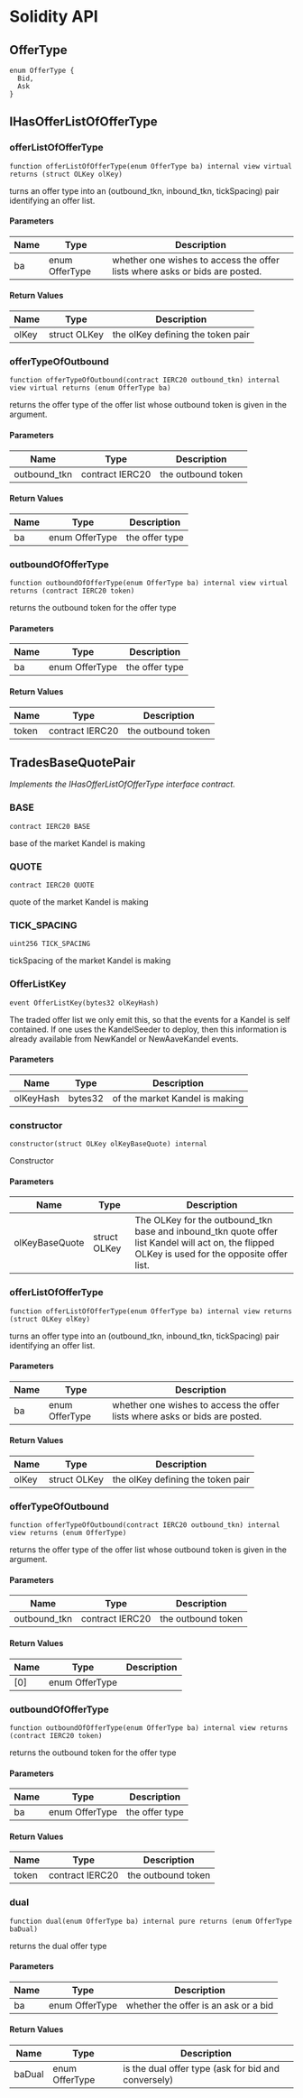 # Solidity API

## OfferType

```solidity
enum OfferType {
  Bid,
  Ask
}
```

## IHasOfferListOfOfferType

### offerListOfOfferType

```solidity
function offerListOfOfferType(enum OfferType ba) internal view virtual returns (struct OLKey olKey)
```

turns an offer type into an (outbound_tkn, inbound_tkn, tickSpacing) pair identifying an offer list.

#### Parameters

| Name | Type | Description |
| ---- | ---- | ----------- |
| ba | enum OfferType | whether one wishes to access the offer lists where asks or bids are posted. |

#### Return Values

| Name | Type | Description |
| ---- | ---- | ----------- |
| olKey | struct OLKey | the olKey defining the token pair |

### offerTypeOfOutbound

```solidity
function offerTypeOfOutbound(contract IERC20 outbound_tkn) internal view virtual returns (enum OfferType ba)
```

returns the offer type of the offer list whose outbound token is given in the argument.

#### Parameters

| Name | Type | Description |
| ---- | ---- | ----------- |
| outbound_tkn | contract IERC20 | the outbound token |

#### Return Values

| Name | Type | Description |
| ---- | ---- | ----------- |
| ba | enum OfferType | the offer type |

### outboundOfOfferType

```solidity
function outboundOfOfferType(enum OfferType ba) internal view virtual returns (contract IERC20 token)
```

returns the outbound token for the offer type

#### Parameters

| Name | Type | Description |
| ---- | ---- | ----------- |
| ba | enum OfferType | the offer type |

#### Return Values

| Name | Type | Description |
| ---- | ---- | ----------- |
| token | contract IERC20 | the outbound token |

## TradesBaseQuotePair

_Implements the IHasOfferListOfOfferType interface contract._

### BASE

```solidity
contract IERC20 BASE
```

base of the market Kandel is making

### QUOTE

```solidity
contract IERC20 QUOTE
```

quote of the market Kandel is making

### TICK_SPACING

```solidity
uint256 TICK_SPACING
```

tickSpacing of the market Kandel is making

### OfferListKey

```solidity
event OfferListKey(bytes32 olKeyHash)
```

The traded offer list
we only emit this, so that the events for a Kandel is self contained. If one uses the KandelSeeder to deploy, then this information is already available from NewKandel or NewAaveKandel events.

#### Parameters

| Name | Type | Description |
| ---- | ---- | ----------- |
| olKeyHash | bytes32 | of the market Kandel is making |

### constructor

```solidity
constructor(struct OLKey olKeyBaseQuote) internal
```

Constructor

#### Parameters

| Name | Type | Description |
| ---- | ---- | ----------- |
| olKeyBaseQuote | struct OLKey | The OLKey for the outbound_tkn base and inbound_tkn quote offer list Kandel will act on, the flipped OLKey is used for the opposite offer list. |

### offerListOfOfferType

```solidity
function offerListOfOfferType(enum OfferType ba) internal view returns (struct OLKey olKey)
```

turns an offer type into an (outbound_tkn, inbound_tkn, tickSpacing) pair identifying an offer list.

#### Parameters

| Name | Type | Description |
| ---- | ---- | ----------- |
| ba | enum OfferType | whether one wishes to access the offer lists where asks or bids are posted. |

#### Return Values

| Name | Type | Description |
| ---- | ---- | ----------- |
| olKey | struct OLKey | the olKey defining the token pair |

### offerTypeOfOutbound

```solidity
function offerTypeOfOutbound(contract IERC20 outbound_tkn) internal view returns (enum OfferType)
```

returns the offer type of the offer list whose outbound token is given in the argument.

#### Parameters

| Name | Type | Description |
| ---- | ---- | ----------- |
| outbound_tkn | contract IERC20 | the outbound token |

#### Return Values

| Name | Type | Description |
| ---- | ---- | ----------- |
| [0] | enum OfferType |  |

### outboundOfOfferType

```solidity
function outboundOfOfferType(enum OfferType ba) internal view returns (contract IERC20 token)
```

returns the outbound token for the offer type

#### Parameters

| Name | Type | Description |
| ---- | ---- | ----------- |
| ba | enum OfferType | the offer type |

#### Return Values

| Name | Type | Description |
| ---- | ---- | ----------- |
| token | contract IERC20 | the outbound token |

### dual

```solidity
function dual(enum OfferType ba) internal pure returns (enum OfferType baDual)
```

returns the dual offer type

#### Parameters

| Name | Type | Description |
| ---- | ---- | ----------- |
| ba | enum OfferType | whether the offer is an ask or a bid |

#### Return Values

| Name | Type | Description |
| ---- | ---- | ----------- |
| baDual | enum OfferType | is the dual offer type (ask for bid and conversely) |

